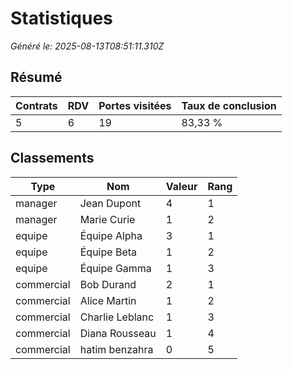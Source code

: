 # Statistiques

_Généré le: 2025-08-13T08:51:11.310Z_

## Résumé

| Contrats | RDV | Portes visitées | Taux de conclusion |
| --- | --- | --- | --- |
| 5 | 6 | 19 | 83,33 % |

## Classements

| Type | Nom | Valeur | Rang |
| --- | --- | --- | --- |
| manager | Jean Dupont | 4 | 1 |
| manager | Marie Curie | 1 | 2 |
| equipe | Équipe Alpha | 3 | 1 |
| equipe | Équipe Beta | 1 | 2 |
| equipe | Équipe Gamma | 1 | 3 |
| commercial | Bob Durand | 2 | 1 |
| commercial | Alice Martin | 1 | 2 |
| commercial | Charlie Leblanc | 1 | 3 |
| commercial | Diana Rousseau | 1 | 4 |
| commercial | hatim benzahra | 0 | 5 |